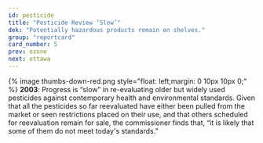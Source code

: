 ```yaml
---
id: pesticide
title: "Pesticide Review ‘Slow’"
dek: "Potentially hazardous products remain on shelves."
group: "reportcard"
card_number: 5
prev: ozone
next: ottawa
---
```

{% image thumbs-down-red.png style="float: left;margin: 0 10px 10px 0;" %}
**2003**: Progress is “slow” in re-evaluating older but widely used pesticides against contemporary health and environmental standards. Given that all the pesticides so far reevaluated have either been pulled from the market or seen restrictions placed on their use, and that others scheduled for reevaluation remain for sale, the commissioner finds that, “it is likely that some of them do not meet today's standards.”
 

